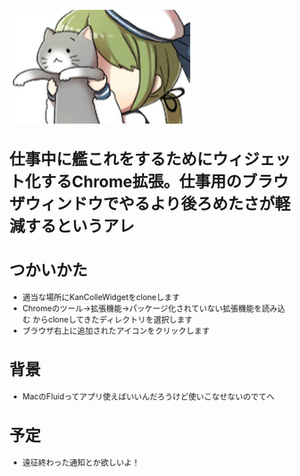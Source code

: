 ![猫](src/img/nekotsurushi.jpg)
# 仕事中に艦これをするためにウィジェット化するChrome拡張。仕事用のブラウザウィンドウでやるより後ろめたさが軽減するというアレ

# つかいかた
- 適当な場所にKanColleWidgetをcloneします
- Chromeのツール→拡張機能→パッケージ化されていない拡張機能を読み込む からcloneしてきたディレクトリを選択します
- ブラウザ右上に追加されたアイコンをクリックします

# 背景
- MacのFluidってアプリ使えばいいんだろうけど使いこなせないのでてへ

# 予定
- 遠征終わった通知とか欲しいよ！
